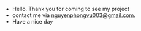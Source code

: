 - Hello. Thank you for coming to see my project
- contact me via nguyenphongvu003@gmail.com.
- Have a nice day
